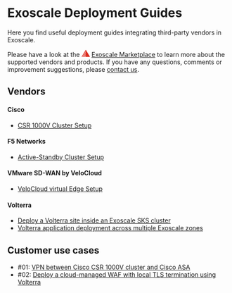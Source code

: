 # Exoscale Deployment Guides

Here you find useful deployment guides integrating third-party vendors in Exoscale. 

Please have a look at the ![Exoscale](img/mark_small.png) [Exoscale Marketplace](https://exoscale.com/marketplace) to learn more about the supported vendors and products. If you have any questions, comments or improvement suggestions, please [contact us](mailto:info@a1.digital).

## Vendors

#### Cisco

* [CSR 1000V Cluster Setup](cisco-csr-cluster/README.md)

#### F5 Networks

* [Active-Standby Cluster Setup](f5-cluster/README.md)

#### VMware SD-WAN by VeloCloud

* [VeloCloud virtual Edge Setup](velocloud-virtual-edge/README.md)

#### Volterra

* [Deploy a Volterra site inside an Exoscale SKS cluster](volterra-sites/volterra-site-sks.md)
* [Volterra application deployment across multiple Exoscale zones](volterra-sites/volterra-site-kvm.md)

## Customer use cases

* #01: [VPN between Cisco CSR 1000V cluster and Cisco ASA](ecs-01/README.md)
* #02: [Deploy a cloud-managed WAF with local TLS termination using Volterra](volterra-sites/volterra-managed-waf.md)